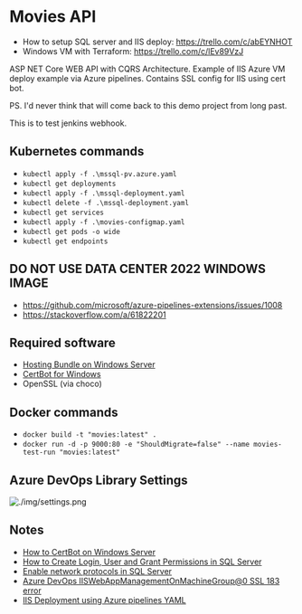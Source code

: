 # Movies API

- How to setup SQL server and IIS deploy: https://trello.com/c/abEYNHOT
- Windows VM with Terraform: https://trello.com/c/lEv89VzJ

ASP NET Core WEB API with CQRS Architecture. Example of IIS Azure VM deploy example via Azure pipelines. Contains SSL
config for IIS using cert bot.

PS. I'd never think that will come back to this demo project from long past.

This is to test jenkins webhook.

## Kubernetes commands

- `kubectl apply -f .\mssql-pv.azure.yaml`
- `kubectl get deployments`
- `kubectl apply -f .\mssql-deployment.yaml`
- `kubectl delete -f .\mssql-deployment.yaml`
- `kubectl get services`
- `kubectl apply -f .\movies-configmap.yaml`
- `kubectl get pods -o wide`
- `kubectl get endpoints`

## DO NOT USE DATA CENTER 2022 WINDOWS IMAGE

- https://github.com/microsoft/azure-pipelines-extensions/issues/1008
- https://stackoverflow.com/a/61822201

## Required software

- [Hosting Bundle on Windows Server](https://dotnet.microsoft.com/en-us/download/dotnet/6.0)
- [CertBot for Windows](https://certbot.eff.org/instructions?ws=other&os=windows&tab=standard)
- OpenSSL (via choco)

## Docker commands

- `docker build -t "movies:latest" .`
- `docker run -d -p 9000:80 -e "ShouldMigrate=false" --name movies-test-run "movies:latest"`

## Azure DevOps Library Settings

![./img/settings.png](./img/Library_settings.PNG)

## Notes

- [How to CertBot on Windows Server](https://medium.com/@nvbach91/how-to-create-lets-encrypt-s-free-wildcard-ssl-certificates-for-windows-server-iis-web-servers-aa01d939e0ad)
- [How to Create Login, User and Grant Permissions in SQL Server](https://www.guru99.com/sql-server-create-user.html)
- [Enable network protocols in SQL Server](https://stackoverflow.com/a/38641107)
- [Azure DevOps IISWebAppManagementOnMachineGroup@0 SSL 183 error](https://stackoverflow.com/a/61822201)
- [IIS Deployment using Azure pipelines YAML](https://medium.com/dvt-engineering/how-to-deploy-to-iis-using-azure-devops-yaml-pipelines-a5987f1b9b78)
